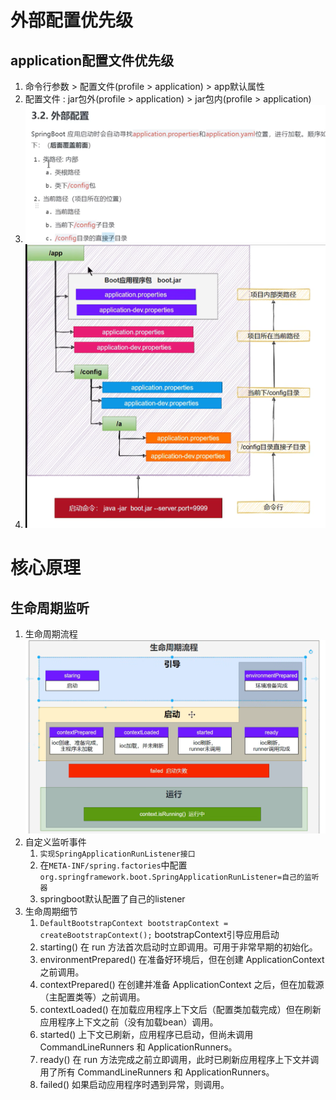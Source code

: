# 外部配置优先级
## application配置文件优先级
1. 命令行参数 > 配置文件(profile > application) > app默认属性
2. 配置文件 : jar包外(profile > application) > jar包内(profile > application) 
3. ![img.png](img/img_1.png)
4. ![img.png](img/img.png)
# 核心原理
## 生命周期监听
1. 生命周期流程
![img.png](img.png)
2. 自定义监听事件
   1. `实现SpringApplicationRunListener接口`
   2. 在`META-INF/spring.factories`中配置`org.springframework.boot.SpringApplicationRunListener=自己的监听器`
   3. springboot默认配置了自己的listener
3. 生命周期细节
   1. `DefaultBootstrapContext bootstrapContext = createBootstrapContext();` bootstrapContext引导应用启动
   2. starting() 在 run 方法首次启动时立即调用。可用于非常早期的初始化。
   3. environmentPrepared() 在准备好环境后，但在创建 ApplicationContext 之前调用。
   4. contextPrepared() 在创建并准备 ApplicationContext 之后，但在加载源（主配置类等）之前调用。
   5. contextLoaded() 在加载应用程序上下文后（配置类加载完成）但在刷新应用程序上下文之前（没有加载bean）调用。
   6. started() 上下文已刷新，应用程序已启动，但尚未调用 CommandLineRunners 和 ApplicationRunners。
   7. ready() 在 run 方法完成之前立即调用，此时已刷新应用程序上下文并调用了所有 CommandLineRunners 和 ApplicationRunners。
   8. failed() 如果启动应用程序时遇到异常，则调用。
